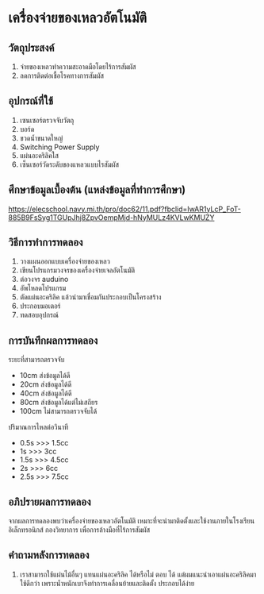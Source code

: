 #  เครื่องจ่ายของเหลวอัตโนมัติ

## วัตถุประสงค์
1. จ่ายของเหลวทำความสะอาดมือโดยไร้การสัมผัส
2. ลดการติดต่อเชื้อโรคทางการสัมผัส

## อุปกรณ์ที่ใช้
1. เซนเซอร์ตรวจจับวัตถุ
2. บอร์ด
3. ขวดนํ้าขนาดใหญ่
4. Switching Power Supply
5. แผ่นอะคริลิคใส
6. เซ็นเซอร์วัดระดับของแหลวแบบไรสัมผัส

## ศึกษาข้อมูลเบื้องต้น (แหล่งข้อมูลที่ทำการศึกษา) 
https://elecschool.navy.mi.th/pro/doc62/11.pdf?fbclid=IwAR1yLcP_FoT-885B9FsSyg1TGUpJhj8ZpvOempMjd-hNyMULz4KVLwKMUZY

## วิธีการทำการทดลอง
1. วางแผนออกแบบเครื่องจ่ายของเหลว
2. เขียนโปรแกรมวงจรของเครื่องจ่ายเจลอัตโนมัติ
3. ต่อวงจร auduino
4. อัพโหลดโปรแกรม
5. ตัดแผ่นอะคริลิค แล้วนำมาเชื่อมกันประกอบเป็นโครงสร้าง
6. ประกอบมอเตอร์
7. ทดสอบอุปกรณ์  

## การบันทึกผลการทดลอง
ระยะที่สามารถตรวจจับ
- 10cm    ส่งข้อมูลได้ดี
- 20cm    ส่งข้อมูลได้ดี
- 40cm    ส่งข้อมูลได้ดี
- 80cm    ส่งข้อมูลได้แต่ไม่เสถียร
- 100cm   ไม่สามารถตรวจจับได้

ปริมาณการไหลต่อวินาที
- 0.5s   >>>   1.5cc
- 1s     >>>   3cc
- 1.5s   >>>   4.5cc
- 2s     >>>   6cc
- 2.5s   >>>   7.5cc

## อภิปรายผลการทดลอง
จากผลการทดลองพบว่าเครื่องจ่ายของเหลวอัตโนมัติ เหมาะที่จะนำมาติดตั้งและใช้งานภายในโรงเรียนอิเล็กทรอนิกส์ กองวิทยาการ เพื่อการล้างมือที่ไร้การสัมผัส 

## คำถามหลังการทดลอง
1. เราสามารถใช้แผ่นไม้อื่นๆ แทนแผ่นอะคริลิค ได้หรือไม่
   ตอบ ได้ แต่ผมแนะนำเอาแผ่นอะคริลิคมาใช้ดีกว่า เพราะนํ้าหนักเบาจึงทำการเคลื่อนย้ายและติดตั้ง ประกอบได้ง่าย
